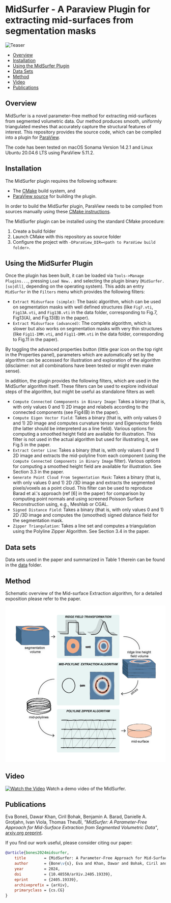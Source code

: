# MidSurfer - A Paraview Plugin for extracting mid-surfaces from segmentation masks

![Teaser](images/teaser.png)

<!--toc:start-->
- [Overview](#overview)
- [Installation](#installation)
- [Using the MidSurfer Plugin](#using-the-midsurfer-plugin)
- [Data Sets](#data-sets)
- [Method](#method)
- [Video](#Video)
- [Publications](#publications)
<!--toc:end-->

## Overview

MidSurfer is a novel parameter-free method for extracting mid-surfaces from segmented volumetric data. Our method produces smooth, uniformly triangulated meshes that accurately capture the structural features of interest. This repository provides the source code, which can be compiled into a plugin for [ParaView](https://www.paraview.org).

The code has been tested on macOS Sonama Version 14.2.1 and Linux Ubuntu 20.04.6 LTS using ParaView 5.11.2.

## Installation

The MidSurfer plugin requires the following software:

* The [CMake](https://cmake.org/) build system, and
* [ParaView source](https://www.paraview.org/download/?filter=Sources) for building the plugin.

In order to build the MidSurfer plugin, ParaView needs to be compiled from sources manually using these
[CMake instructions](https://gitlab.kitware.com/paraview/paraview/-/blob/master/Documentation/dev/build.md).

The MidSurfer plugin can be installed using the standard CMake procedure:

1. Create a build folder
2. Launch CMake with this repository as source folder
3. Configure the project with `-DParaView_DIR=<path to ParaView build folder>`.

## Using the MidSurfer Plugin

Once the plugin has been built, it can be loaded via `Tools->Manage Plugins...`, pressing `Load New..` and selecting the plugin binary (`MidSurfer.[so|dll]`, depending on the operating system). This adds an entry `MidSurfer` in the `Filters` menu which provides the following filters:

* `Extract Midsurface (simple)`: The basic algorithm, which can be used on segmentation masks with well defined structures (like `Fig7.vti`, `Fig13A.vti`, and `Fig13B.vti` in the data folder, corresponding to Fig.7, Fig13(A), and Fig.13(B) in the paper).
* `Extract Midsurface (advanced)`: The complete algorithm, which is slower but also works on segmentation masks with very thin structures (like `Fig11-IMM.vti`, and `Fig11-OMM.vti` in the data folder, corresponding to Fig.11 in the paper).

By toggling the advanced properties button (little gear icon on the top right in the Properties panel), parameters which are automatically set by the algorithm can be accessed for illustration and exploration of the algorithm (disclaimer: not all combinations have been tested or might even make sense).

In addition, the plugin provides the following filters, which are used in the MidSurfer algorithm itself. These filters can be used to explore individual steps of the algorithm, but might be useful as standalone filters as well:

* `Compute Connected Commponents in Binary Image`: Takes a binary (that is, with only values 0 and 1) 2D image and relabels according to the connected components (see Fig4(B) in the paper).
* `Compute Eigen Vector Field`: Takes a binary (that is, with only values 0 and 1) 2D image and computes curvature tensor and Eigenvector fields (the latter should be interpreterd as a line field). Various options for computing a smoothed height field are available for illustration. This filter is not used in the actual algorithm but used for illustrating it, see Fig.5 in the paper.
* `Extract Center Line`: Takes a binary (that is, with only values 0 and 1) 2D image and extracts the mid-polyline from each component (using the `Compute Cennected Components in Binary Image` filter). Various options for computing a smoothed height field are available for illustration. See Section 3.3 in the paper.
* `Generate Point Cloud From Segmentation Mask`: Takes a binary (that is, with only values 0 and 1) 2D /3D image and extracts the segmented pixels/voxels as a point cloud. This filter can be used to reproduce Barad et al.'s approach (ref [6] in the paper) for comparison by computing point normals and using screened Poisson Surface Reconstruction using, e.g., Meshlab or CGAL.
* `Signed Distance Field`: Takes a binary (that is, with only values 0 and 1) 2D /3D image and computes the (smoothed) signed distance field for the segmentation mask.
* `Zipper Triangulation`: Takes a line set and computes a triangulation using the Polyline Zipper Algorithm. See Section 3.4 in the paper.

## Data sets

Data sets used in the paper and summarized in Table 1 therein can be found in the [data](data/) folder.

## Method

Schematic overview of the Mid-surface Extraction algorithm, for a detailed exposition please refer to the paper.

![Method](images/method.png)

## Video
[![Watch the Video]( https://www.youtube.com/watch?v=aj_UzkKL0-s)]( https://www.youtube.com/watch?v=aj_UzkKL0-s)
Watch a demo video of the MidSurfer. 


## Publications

Eva Boneš, Dawar Khan, Ciril Bohak, Benjamin A. Barad, Danielle A. Grotjahn, Ivan Viola,  Thomas Theußl, <i>"MidSurfer: A Parameter-Free Approach for Mid-Surface Extraction from Segmented Volumetric Data"</i>, [arxiv.org preprint](https://arxiv.org/abs/2405.19339).

If you find our work useful, please consider citing our paper:
```bibtex
@article{bones2024midsurfer,
    title        = {MidSurfer: A Parameter-Free Approach for Mid-Surface Extraction from Segmented Volumetric Data},
    author       = {Bone\v{s}, Eva and Khan, Dawar and Bohak, Ciril and Barad, Benjamin A. and Grotjahn, Danielle A. and Viola, Ivan and Theu\ss{}l, Thomas},
    year         = 2024,
    doi          = {10.48550/arXiv.2405.19339},
    eprint       = {2405.19339},
    archiveprefix = {arXiv},
    primaryclass = {cs.CG}
}
